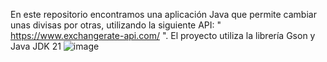 En este repositorio encontramos una aplicación Java que permite cambiar unas divisas por otras, utilizando la siguiente API: " https://www.exchangerate-api.com/ ". El proyecto utiliza la librería Gson y Java JDK 21
![image](https://github.com/user-attachments/assets/9078a7b1-ce40-479d-a8d3-21b58fa20890)
